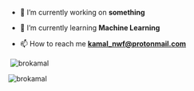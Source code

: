 
- 🔭 I’m currently working on **something**

- 🌱 I’m currently learning **Machine Learning**

- 📫 How to reach me **kamal_nwf@protonmail.com**



<p>&nbsp;<img align="center" src="https://github-readme-stats.vercel.app/api?username=brokamal&show_icons=true&locale=en" alt="brokamal" /></p>

<p><img align="center" src="https://github-readme-streak-stats.herokuapp.com/?user=brokamal&" alt="brokamal" /></p>
